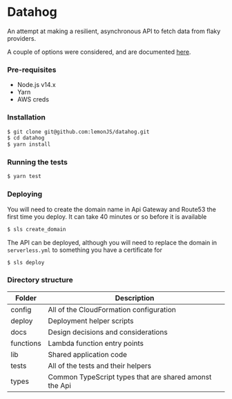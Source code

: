 # Datahog

An attempt at making a resilient, asynchronous API to fetch data from flaky providers.

A couple of options were considered, and are documented [here](https://github.com/lemonJS/datahog/blob/main/docs/options.md).

### Pre-requisites
- Node.js v14.x
- Yarn
- AWS creds

### Installation
```bash
$ git clone git@github.com:lemonJS/datahog.git
$ cd datahog
$ yarn install
```

### Running the tests
```bash
$ yarn test
```

### Deploying
You will need to create the domain name in Api Gateway and Route53 the first time you deploy. It can take 40 minutes or so before it is available
```bash
$ sls create_domain
```
The API can be deployed, although you will need to replace the domain in `serverless.yml` to something you have a certificate for
```bash
$ sls deploy
```

### Directory structure
|Folder|Description|
-------|------------
|config|All of the CloudFormation configuration
|deploy|Deployment helper scripts
|docs  |Design decisions and considerations
|functions|Lambda function entry points
|lib|Shared application code
|tests|All of the tests and their helpers
|types|Common TypeScript types that are shared amonst the Api 